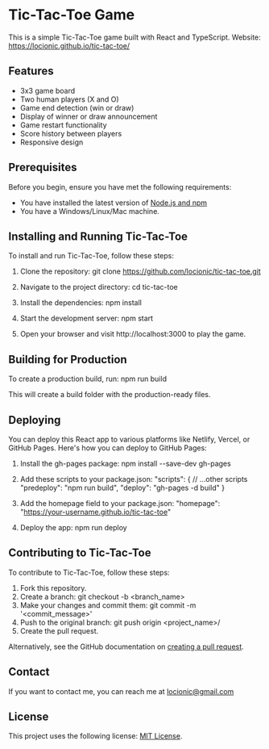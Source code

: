 # Tic-Tac-Toe Game

This is a simple Tic-Tac-Toe game built with React and TypeScript.
Website: https://locionic.github.io/tic-tac-toe/

## Features

- 3x3 game board
- Two human players (X and O)
- Game end detection (win or draw)
- Display of winner or draw announcement
- Game restart functionality
- Score history between players
- Responsive design

## Prerequisites

Before you begin, ensure you have met the following requirements:

- You have installed the latest version of [Node.js and npm](https://nodejs.org/en/download/)
- You have a Windows/Linux/Mac machine.

## Installing and Running Tic-Tac-Toe

To install and run Tic-Tac-Toe, follow these steps:

1. Clone the repository:
   git clone https://github.com/locionic/tic-tac-toe.git

2. Navigate to the project directory:
   cd tic-tac-toe

3. Install the dependencies:
   npm install

4. Start the development server:
   npm start

5. Open your browser and visit http://localhost:3000 to play the game.

## Building for Production

To create a production build, run:
npm run build

This will create a build folder with the production-ready files.

## Deploying

You can deploy this React app to various platforms like Netlify, Vercel, or GitHub Pages. Here's how you can deploy to GitHub Pages:

1. Install the gh-pages package:
   npm install --save-dev gh-pages

2. Add these scripts to your package.json:
   "scripts": {
     // ...other scripts
     "predeploy": "npm run build",
     "deploy": "gh-pages -d build"
   }

3. Add the homepage field to your package.json:
   "homepage": "https://your-username.github.io/tic-tac-toe"

4. Deploy the app:
   npm run deploy


## Contributing to Tic-Tac-Toe

To contribute to Tic-Tac-Toe, follow these steps:

1. Fork this repository.
2. Create a branch: git checkout -b <branch_name>
3. Make your changes and commit them: git commit -m '<commit_message>'
4. Push to the original branch: git push origin <project_name>/<location>
5. Create the pull request.

Alternatively, see the GitHub documentation on [creating a pull request](https://help.github.com/en/github/collaborating-with-issues-and-pull-requests/creating-a-pull-request).

## Contact

If you want to contact me, you can reach me at locionic@gmail.com

## License

This project uses the following license: [MIT License](https://opensource.org/licenses/MIT).
